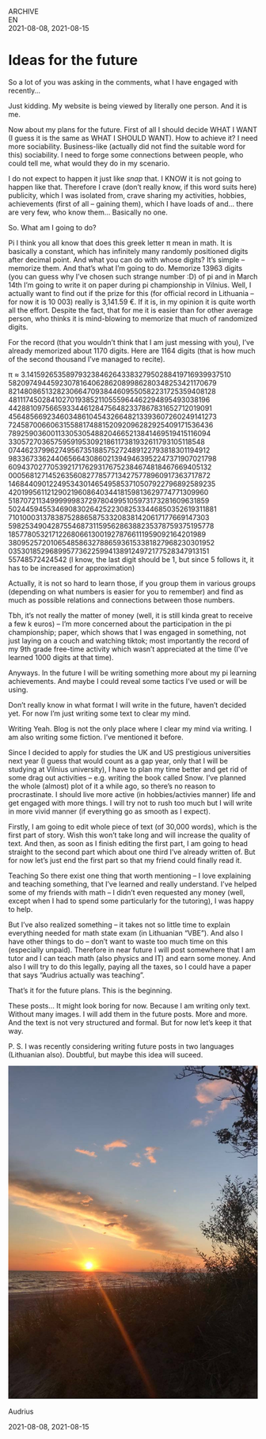 ARCHIVE  
EN  
2021-08-08, 2021-08-15

# Ideas for the future

So a lot of you was asking in the comments, what I have engaged with recently…

Just kidding. My website is being viewed by literally one person. And it is me.

Now about my plans for the future. First of all I should decide WHAT I WANT (I guess it is the same as WHAT I SHOULD WANT). How to achieve it? I need more sociability. Business-like (actually did not find the suitable word for this) sociability. I need to forge some connections between people, who could tell me, what would they do in my scenario.

I do not expect to happen it just like _snap_ that. I KNOW it is not going to happen like that. Therefore I crave (don’t really know, if this word suits here) publicity, which I was isolated from, crave sharing my activities, hobbies, achievements (first of all – gaining them), which I have loads of and… there are very few, who know them… Basically no one.

So. What am I going to do?

Pi
I think you all know that does this greek letter π mean in math. It is basically a constant, which has infinitely many randomly positioned digits after decimal point. And what you can do with whose digits? It’s simple – memorize them. And that’s what I’m going to do. Memorize 13963 digits (you can guess why I’ve chosen such strange number :D) of pi and in March 14th I’m going to write it on paper during pi championship in Vilnius. Well, I actually want to find out if the prize for this (for official record in Lithuania – for now it is 10 003) really is 3,141.59 €. If it is, in my opinion it is quite worth all the effort. Despite the fact, that for me it is easier than for other average person, who thinks it is mind-blowing to memorize that much of randomized digits.

For the record (that you wouldn’t think that I am just messing with you), I’ve already memorized about 1170 digits. Here are 1164 digits (that is how much of the second thousand I’ve managed to recite).

π ≈ 3.14159265358979323846264338327950288419716939937510 58209749445923078164062862089986280348253421170679 82148086513282306647093844609550582231725359408128 48111745028410270193852110555964462294895493038196 44288109756659334461284756482337867831652712019091 45648566923460348610454326648213393607260249141273 72458700660631558817488152092096282925409171536436 78925903600113305305488204665213841469519415116094 33057270365759591953092186117381932611793105118548 07446237996274956735188575272489122793818301194912 98336733624406566430860213949463952247371907021798 60943702770539217176293176752384674818467669405132 00056812714526356082778577134275778960917363717872 14684409012249534301465495853710507922796892589235 42019956112129021960864034418159813629774771309960 51870721134999999837297804995105973173281609631859 50244594553469083026425223082533446850352619311881 71010003137838752886587533208381420617177669147303 59825349042875546873115956286388235378759375195778 18577805321712268066130019278766111959092164201989 38095257201065485863278865936153381827968230301952 03530185296899577362259941389124972177528347913151
55748572424542 (I know, the last digit should be 1, but since 5 follows it, it has to be increased for approximation)

Actually, it is not so hard to learn those, if you group them in various groups (depending on what numbers is easier for you to remember) and find as much as possible relations and connections between those numbers.

Tbh, it’s not really the matter of money (well, it is still kinda great to receive a few k euros) – I’m more concerned about the participation in the pi championship; paper, which shows that I was engaged in something, not just laying on a couch and watching tiktok; most importantly the record of my 9th grade free-time activity which wasn’t appreciated at the time (I’ve learned 1000 digits at that time).

Anyways. In the future I will be writing something more about my pi learning achievements. And maybe I could reveal some tactics I’ve used or will be using.

Don’t really know in what format I will write in the future, haven’t decided yet. For now I’m just writing some text to clear my mind.

Writing
Yeah. Blog is not the only place where I clear my mind via writing. I am also writing some fiction. I’ve mentioned it before.

Since I decided to apply for studies the UK and US prestigious universities next year (I guess that would count as a gap year, only that I will be studying at Vilnius university), I have to plan my time better and get rid of some drag out activities – e.g. writing the book called Snow. I’ve planned the whole (almost) plot of it a while ago, so there’s no reason to procrastinate. I should live more active (in hobbies/activies manner) life and get engaged with more things. I will try not to rush too much but I will write in more vivid manner (if everything go as smooth as I expect).

Firstly, I am going to edit whole piece of text (of 30,000 words), which is the first part of story. Wish this won’t take long and will increase the quality of text. And then, as soon as I finish editing the first part, I am going to head straight to the second part which about one third I’ve already written of. But for now let’s just end the first part so that my friend could finally read it.

Teaching
So there exist one thing that worth mentioning – I love explaining and teaching something, that I’ve learned and really understand. I’ve helped some of my friends with math – I didn’t even requested any money (well, except when I had to spend some particularly for the tutoring), I was happy to help.

But I’ve also realized something – it takes not so little time to explain everything needed for math state exam (in Lithuanian “VBE”). And also I have other things to do – don’t want to waste too much time on this (especially unpaid). Therefore in near future I will post somewhere that I am tutor and I can teach math (also physics and IT) and earn some money. And also I will try to do this legally, paying all the taxes, so I could have a paper that says “Audrius actually was teaching”.

That’s it for the future plans. This is the beginning.

These posts… It might look boring for now. Because I am writing only text. Without many images. I will add them in the future posts. More and more. And the text is not very structured and formal. But for now let’s keep it that way.

P. S. I was recently considering writing future posts in two languages (Lithuanian also). Doubtful, but maybe this idea will suceed.

![photo](./ideas-for-the-future/1.png)

Audrius

2021-08-08, 2021-08-15
